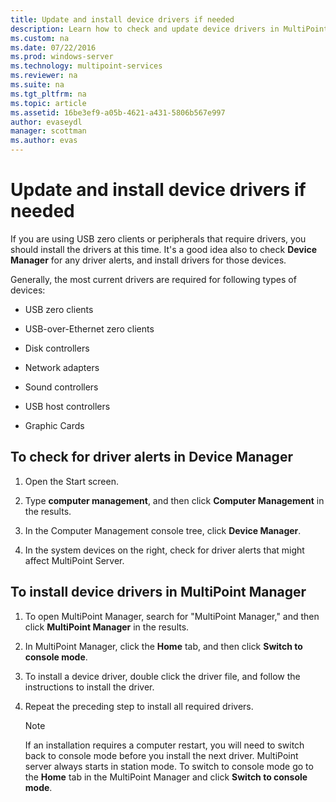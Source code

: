 ```yaml
---
title: Update and install device drivers if needed
description: Learn how to check and update device drivers in MultiPoint Services
ms.custom: na
ms.date: 07/22/2016
ms.prod: windows-server
ms.technology: multipoint-services
ms.reviewer: na
ms.suite: na
ms.tgt_pltfrm: na
ms.topic: article
ms.assetid: 16be3ef9-a05b-4621-a431-5806b567e997
author: evaseydl
manager: scottman
ms.author: evas
---
```

# Update and install device drivers if needed
If you are using USB zero clients or peripherals that require drivers, you should install the drivers at this time. It's a good idea also to check **Device Manager** for any driver alerts, and install drivers for those devices.  
  
Generally, the most current drivers are required for following types of devices:  
  
-   USB zero clients  
  
-   USB-over-Ethernet zero clients  
  
-   Disk controllers  
  
-   Network adapters  
  
-   Sound controllers  
  
-   USB host controllers

-   Graphic Cards


## To check for driver alerts in Device Manager  
  
1.  Open the Start screen.  
  
2.  Type **computer management**, and then click **Computer Management** in the results.  
  
3.  In the Computer Management console tree, click **Device Manager**.  
  
4.  In the system devices on the right, check for driver alerts that might affect MultiPoint Server.  
  
## To install device drivers in MultiPoint Manager  
  
1.  To open MultiPoint Manager, search for "MultiPoint Manager," and then click **MultiPoint Manager** in the results.  
  
2.  In MultiPoint Manager, click the **Home** tab, and then click **Switch to console mode**.  
  
3.  To install a device driver, double click the driver file, and follow the instructions to install the driver.  
  
4.  Repeat the preceding step to install all required drivers.  
  
    > [!NOTE]  
    > If an installation requires a computer restart, you will need to switch back to console mode before you install the next driver. MultiPoint server always starts in station mode. To switch to console mode go to the **Home** tab in the MultiPoint Manager and click **Switch to console mode**.